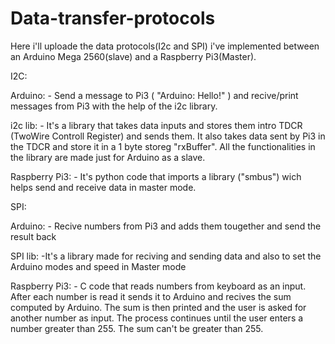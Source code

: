 # Data-transfer-protocols

Here i'll uploade the data protocols(I2c and SPI) i've implemented between an Arduino Mega 2560(slave) and a Raspberry Pi3(Master).

I2C:

Arduino: - Send a message to Pi3 ( "Arduino: Hello!" ) and recive/print messages from Pi3 with the help of the i2c library.

i2c lib: - It's a library that takes data inputs and stores them intro TDCR (TwoWire Controll Register) and sends them.
            It also takes data sent by Pi3 in the TDCR and store it in a 1 byte storeg "rxBuffer".
            All the functionalities in the library are made just for Arduino as a slave.
            
Raspberry Pi3: - It's python code that imports a library ("smbus") wich helps send and receive data in master mode.
                     
SPI:

Arduino: - Recive numbers from Pi3 and adds them tougether and send the result back

SPI lib: -It's a library made for reciving and sending data and also to set the Arduino modes and speed in Master mode

Raspberry Pi3: - C code that reads numbers from keyboard as an input. After each number is read it sends it to Arduino and recives the sum computed by Arduino. The sum is then printed and the user is asked for another number as input. The process continues until the user enters a number greater than 255. The sum can't be greater than 255.



